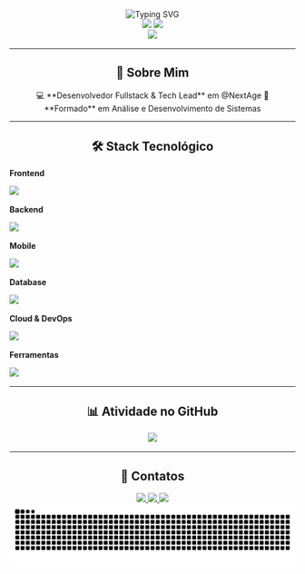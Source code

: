<div align="center">
  <img src="https://readme-typing-svg.herokuapp.com?font=Fira+Code&weight=600&size=28&duration=3000&pause=1000&color=9745F5&center=true&vCenter=true&width=435&lines=Olá%2C+sou+Felipe+Toledo!+🖖;Fullstack+Developer;Tech+Lead+%40+NextAge;Sempre+evoluindo..." alt="Typing SVG" />
</div>

<div align="center">
  <img src="https://github-readme-stats.vercel.app/api?username=felipetoledo88&show_icons=true&theme=midnight-purple&include_all_commits=true&count_private=true&hide_border=true&bg_color=0D1117&title_color=9745F5&icon_color=9745F5&text_color=C9D1D9"/>
  <img src="https://github-readme-stats.vercel.app/api/top-langs/?username=felipetoledo88&layout=compact&langs_count=8&theme=midnight-purple&hide_border=true&bg_color=0D1117&title_color=9745F5&text_color=C9D1D9"/>
</div>

<div align="center">
  <img src="https://github-readme-streak-stats.herokuapp.com/?user=felipetoledo88&theme=midnight-purple&hide_border=true&background=0D1117&stroke=9745F5&ring=9745F5&fire=FF6B6B&currStreakLabel=C9D1D9"/>
</div>

---

<h2 align="center">🚀 Sobre Mim</h2>

<div align="center">
💻 **Desenvolvedor Fullstack & Tech Lead** em @NextAge  
📕 **Formado** em Análise e Desenvolvimento de Sistemas  
</div>

---
<h2 align="center">🛠️ Stack Tecnológico</h2>

<div align="left">

<!-- Frontend -->
<p><b>Frontend</b></p>
<img src="https://skillicons.dev/icons?i=react,angular,typescript,javascript,html,css&theme=dark" />

<!-- Backend -->
<p><b>Backend</b></p>
<img src="https://skillicons.dev/icons?i=nodejs,adonis,express,nestjs,springboot&theme=dark" />

<!-- Mobile -->
<p><b>Mobile</b></p>
<img src="https://skillicons.dev/icons?i=react&theme=dark" />

<!-- Database -->
<p><b>Database</b></p>
<img src="https://skillicons.dev/icons?i=mysql,postgresql,redis&theme=dark" />

<!-- Cloud & DevOps -->
<p><b>Cloud & DevOps</b></p>
<img src="https://skillicons.dev/icons?i=aws,gcp,azure,docker,git,github,kubernetes&theme=dark" />

<!-- Ferramentas -->
<p><b>Ferramentas</b></p>
<img src="https://skillicons.dev/icons?i=vscode,postman,confluence&theme=dark" />

</div>


---

<h2 align="center">📊 Atividade no GitHub</h2>

<div align="center">
  <img src="https://github-profile-summary-cards.vercel.app/api/cards/profile-details?username=felipetoledo88&theme=github_dark" />
</div>

---

<h2 align="center">🤝 Contatos</h2>

<div align="center">
  <a href="mailto:felipetoledo88@gmail.com">
    <img src="https://img.shields.io/badge/-Gmail-EA4335?style=for-the-badge&logo=gmail&logoColor=white" />
  </a>
  <a href="https://www.linkedin.com/in/felipe-toledo-25502a1a1/" target="_blank">
    <img src="https://img.shields.io/badge/-LinkedIn-0077B5?style=for-the-badge&logo=linkedin&logoColor=white" />
  </a>
  <a href="https://github.com/felipetoledo88" target="_blank">
    <img src="https://img.shields.io/badge/-GitHub-181717?style=for-the-badge&logo=github&logoColor=white" />
  </a>
</div>

<div align="center">
  <picture>
    <source media="(prefers-color-scheme: dark)" srcset="https://raw.githubusercontent.com/felipetoledo88/felipetoledo88/output/github-contribution-grid-snake-dark.svg">
    <source media="(prefers-color-scheme: light)" srcset="https://raw.githubusercontent.com/felipetoledo88/felipetoledo88/output/github-contribution-grid-snake.svg">
    <img alt="github contribution grid snake animation" src="https://raw.githubusercontent.com/felipetoledo88/felipetoledo88/output/github-contribution-grid-snake.svg">
  </picture>
</div>
